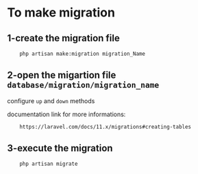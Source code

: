 # To make migration

## 1-create the migration file

```bash
    php artisan make:migration migration_Name
```

## 2-open the migartion file `database/migration/migration_name`

configure `up` and `down` methods

documentation link for more informations:

```bash
    https://laravel.com/docs/11.x/migrations#creating-tables
```

## 3-execute the migration

```bash
    php artisan migrate
```
